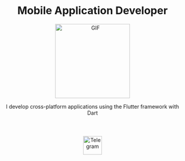 <div id="header" align="center" style="padding: 20px;">
  <h1>Mobile Application Developer</h1>
  <img src="https://media.giphy.com/media/xT0GqjBCkO9BEiSEOk/giphy.gif" width="200" alt="GIF">
  <p>I develop cross-platform applications using the Flutter framework with Dart</p>
</div>

<div id="badges" align="center" style="padding: 20px;">
  <a href="http://t.me/enkunove">
    <img src="https://akm-img-a-in.tosshub.com/indiatoday/images/story/202109/Telegram_1%27.jpg?size=1200:675" width="50" alt="Telegram">
  </a>
</div>

